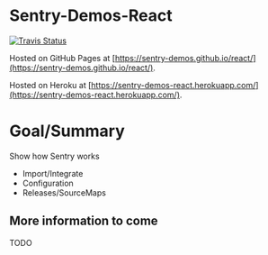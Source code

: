 # Sentry-Demos-React

[![Travis Status](https://travis-ci.org/sentry-demos/react.svg?branch=master)](https://travis-ci.org/sentry-demos/react)

Hosted on GitHub Pages at [https://sentry-demos.github.io/react/](https://sentry-demos.github.io/react/).

Hosted on Heroku at [https://sentry-demos-react.herokuapp.com/](https://sentry-demos-react.herokuapp.com/).

# Goal/Summary
Show how Sentry works
- Import/Integrate
- Configuration
- Releases/SourceMaps

## More information to come
TODO
